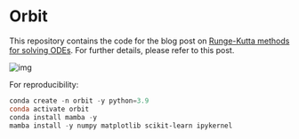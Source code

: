 # Orbit

This repository contains the code for the blog post on [Runge-Kutta methods for solving ODEs](https://www.fabriziomusacchio.com/blog/2020-10-03-runge_kutta/). For further details, please refer to this post.

![img](satellites_orbit.gif)

For reproducibility:

```powershell
conda create -n orbit -y python=3.9
conda activate orbit
conda install mamba -y
mamba install -y numpy matplotlib scikit-learn ipykernel
```
